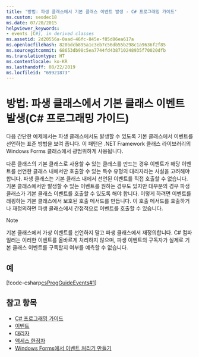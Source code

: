 ```yaml
---
title: '방법: 파생 클래스에서 기본 클래스 이벤트 발생 - C# 프로그래밍 가이드'
ms.custom: seodec18
ms.date: 07/20/2015
helpviewer_keywords:
- events [C#], in derived classes
ms.assetid: 2d20556a-0aad-46fc-845e-f85d86ea617a
ms.openlocfilehash: 820bdcb895a1c3eb7c56db55b298c1a9636f2f85
ms.sourcegitcommit: 68653db98c5ea7744fd438710248935f70020dfb
ms.translationtype: HT
ms.contentlocale: ko-KR
ms.lasthandoff: 08/22/2019
ms.locfileid: "69921873"
---
```

# <a name="how-to-raise-base-class-events-in-derived-classes-c-programming-guide"></a>방법: 파생 클래스에서 기본 클래스 이벤트 발생(C# 프로그래밍 가이드)
다음 간단한 예제에서는 파생 클래스에서도 발생할 수 있도록 기본 클래스에서 이벤트를 선언하는 표준 방법을 보여 줍니다. 이 패턴은 .NET Framework 클래스 라이브러리의 Windows Forms 클래스에서 광범위하게 사용됩니다.  
  
 다른 클래스의 기본 클래스로 사용할 수 있는 클래스를 만드는 경우 이벤트가 해당 이벤트를 선언한 클래스 내에서만 호출할 수 있는 특수 유형의 대리자라는 사실을 고려해야 합니다. 파생 클래스는 기본 클래스 내에서 선언된 이벤트를 직접 호출할 수 없습니다. 기본 클래스에서만 발생할 수 있는 이벤트를 원하는 경우도 있지만 대부분의 경우 파생 클래스가 기본 클래스 이벤트를 호출할 수 있도록 해야 합니다. 이렇게 하려면 이벤트를 래핑하는 기본 클래스에서 보호된 호출 메서드를 만듭니다. 이 호출 메서드를 호출하거나 재정의하면 파생 클래스에서 간접적으로 이벤트를 호출할 수 있습니다.  
  
> [!NOTE]
> 기본 클래스에서 가상 이벤트를 선언하지 말고 파생 클래스에서 재정의합니다. C# 컴파일러는 이러한 이벤트를 올바르게 처리하지 않으며, 파생 이벤트의 구독자가 실제로 기본 클래스 이벤트를 구독할지 여부를 예측할 수 없습니다.  
  
## <a name="example"></a>예  
 [!code-csharp[csProgGuideEvents#1](~/samples/snippets/csharp/VS_Snippets_VBCSharp/csProgGuideEvents/CS/Events.cs#1)]  
  
## <a name="see-also"></a>참고 항목

- [C# 프로그래밍 가이드](../index.md)
- [이벤트](./index.md)
- [대리자](../delegates/index.md)
- [액세스 한정자](../classes-and-structs/access-modifiers.md)
- [Windows Forms에서 이벤트 처리기 만들기](../../../framework/winforms/creating-event-handlers-in-windows-forms.md)
